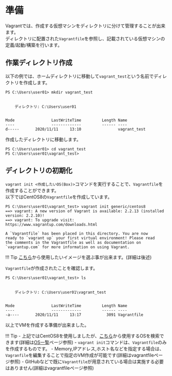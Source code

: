# 準備

Vagrantでは、作成する仮想マシンをディレクトリに分けて管理することが出来ます。  
ディレクトリに配置された`Vagrantfile`を参照し、記載されている仮想マシンの定義/起動/構築を行います。

## 作業ディレクトリ作成

以下の例では、ホームディレクトリに移動して`vagrant_test`という名前でディレクトリを作成します。

```console
PS C:\Users\user01> mkdir vagrant_test


    ディレクトリ: C:\Users\user01


Mode                LastWriteTime         Length Name
----                -------------         ------ ----
d-----       2020/11/11     13:10                vagrant_test
```

作成したディレクトリに移動します。

```console
PS C:\Users\user01> cd vagrant_test
PS C:\Users\user01\vagrant_test>
```

## ディレクトリの初期化

`vagrant init <作成したいOS(Box)>`コマンドを実行することで、`Vagrantfile`を作成することができます。  
以下ではCentOS8の`Vagrantfile`を作成しています。

```console
PS C:\Users\user01\vagrant_test> vagrant init generic/centos8
==> vagrant: A new version of Vagrant is available: 2.2.13 (installed version: 2.2.10)!
==> vagrant: To upgrade visit: https://www.vagrantup.com/downloads.html

A `Vagrantfile` has been placed in this directory. You are now
ready to `vagrant up` your first virtual environment! Please read
the comments in the Vagrantfile as well as documentation on
`vagrantup.com` for more information on using Vagrant.
```

!!! Tip
    [こちら](https://app.vagrantup.com/boxes/search?utf8=%E2%9C%93&sort=downloads&provider=&q=)から使用したいイメージを選ぶ事が出来ます。(詳細は後述)

`Vagrantfile`が作成されたことを確認します。

```console
PS C:\Users\user01\vagrant_test> ls


    ディレクトリ: C:\Users\user01\vagrant_test


Mode                LastWriteTime         Length Name
----                -------------         ------ ----
-a----       2020/11/11     13:17           3091 Vagrantfile
```

以上でVMを作成する準備が出来ました。

!!! Tip
    - 上記ではCentOS8を使用しましたが、[こちら](https://app.vagrantup.com/boxes/search)から使用するOSを検索できます(詳細は[OS一覧](./box.md)ページ参照)
    - `vagrant init`コマンドは、`Vagrantfile`のみを作成するものです。
        - Memory,IPアドレス,ホスト名などを指定する場合は、`Vagranfile`を編集することで指定のVM作成が可能です(詳細はvagrantfileページ参照)
        - GitHubなどで既に`Vagrantfile`が用意されている場合は実施する必要はありません(詳細はvagrantfileページ参照)
